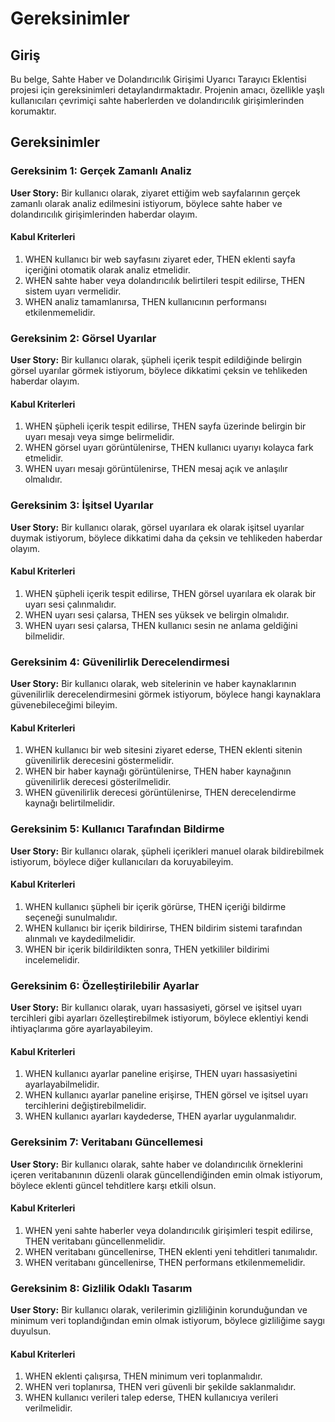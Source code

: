 # Gereksinimler

## Giriş
Bu belge, Sahte Haber ve Dolandırıcılık Girişimi Uyarıcı Tarayıcı Eklentisi projesi için gereksinimleri detaylandırmaktadır. Projenin amacı, özellikle yaşlı kullanıcıları çevrimiçi sahte haberlerden ve dolandırıcılık girişimlerinden korumaktır.

## Gereksinimler

### Gereksinim 1: Gerçek Zamanlı Analiz
**User Story:** Bir kullanıcı olarak, ziyaret ettiğim web sayfalarının gerçek zamanlı olarak analiz edilmesini istiyorum, böylece sahte haber ve dolandırıcılık girişimlerinden haberdar olayım.

#### Kabul Kriterleri
1. WHEN kullanıcı bir web sayfasını ziyaret eder, THEN eklenti sayfa içeriğini otomatik olarak analiz etmelidir.
1. WHEN sahte haber veya dolandırıcılık belirtileri tespit edilirse, THEN sistem uyarı vermelidir.
1. WHEN analiz tamamlanırsa, THEN kullanıcının performansı etkilenmemelidir.

### Gereksinim 2: Görsel Uyarılar
**User Story:** Bir kullanıcı olarak, şüpheli içerik tespit edildiğinde belirgin görsel uyarılar görmek istiyorum, böylece dikkatimi çeksin ve tehlikeden haberdar olayım.

#### Kabul Kriterleri
1. WHEN şüpheli içerik tespit edilirse, THEN sayfa üzerinde belirgin bir uyarı mesajı veya simge belirmelidir.
1. WHEN görsel uyarı görüntülenirse, THEN kullanıcı uyarıyı kolayca fark etmelidir.
1. WHEN uyarı mesajı görüntülenirse, THEN mesaj açık ve anlaşılır olmalıdır.

### Gereksinim 3: İşitsel Uyarılar
**User Story:** Bir kullanıcı olarak, görsel uyarılara ek olarak işitsel uyarılar duymak istiyorum, böylece dikkatimi daha da çeksin ve tehlikeden haberdar olayım.

#### Kabul Kriterleri
1. WHEN şüpheli içerik tespit edilirse, THEN görsel uyarılara ek olarak bir uyarı sesi çalınmalıdır.
1. WHEN uyarı sesi çalarsa, THEN ses yüksek ve belirgin olmalıdır.
1. WHEN uyarı sesi çalarsa, THEN kullanıcı sesin ne anlama geldiğini bilmelidir.

### Gereksinim 4: Güvenilirlik Derecelendirmesi
**User Story:** Bir kullanıcı olarak, web sitelerinin ve haber kaynaklarının güvenilirlik derecelendirmesini görmek istiyorum, böylece hangi kaynaklara güvenebileceğimi bileyim.

#### Kabul Kriterleri
1. WHEN kullanıcı bir web sitesini ziyaret ederse, THEN eklenti sitenin güvenilirlik derecesini göstermelidir.
1. WHEN bir haber kaynağı görüntülenirse, THEN haber kaynağının güvenilirlik derecesi gösterilmelidir.
1. WHEN güvenilirlik derecesi görüntülenirse, THEN derecelendirme kaynağı belirtilmelidir.

### Gereksinim 5: Kullanıcı Tarafından Bildirme
**User Story:** Bir kullanıcı olarak, şüpheli içerikleri manuel olarak bildirebilmek istiyorum, böylece diğer kullanıcıları da koruyabileyim.

#### Kabul Kriterleri
1. WHEN kullanıcı şüpheli bir içerik görürse, THEN içeriği bildirme seçeneği sunulmalıdır.
1. WHEN kullanıcı bir içerik bildirirse, THEN bildirim sistemi tarafından alınmalı ve kaydedilmelidir.
1. WHEN bir içerik bildirildikten sonra, THEN yetkililer bildirimi incelemelidir.

### Gereksinim 6: Özelleştirilebilir Ayarlar
**User Story:** Bir kullanıcı olarak, uyarı hassasiyeti, görsel ve işitsel uyarı tercihleri gibi ayarları özelleştirebilmek istiyorum, böylece eklentiyi kendi ihtiyaçlarıma göre ayarlayabileyim.

#### Kabul Kriterleri
1. WHEN kullanıcı ayarlar paneline erişirse, THEN uyarı hassasiyetini ayarlayabilmelidir.
1. WHEN kullanıcı ayarlar paneline erişirse, THEN görsel ve işitsel uyarı tercihlerini değiştirebilmelidir.
1. WHEN kullanıcı ayarları kaydederse, THEN ayarlar uygulanmalıdır.

### Gereksinim 7: Veritabanı Güncellemesi
**User Story:** Bir kullanıcı olarak, sahte haber ve dolandırıcılık örneklerini içeren veritabanının düzenli olarak güncellendiğinden emin olmak istiyorum, böylece eklenti güncel tehditlere karşı etkili olsun.

#### Kabul Kriterleri
1. WHEN yeni sahte haberler veya dolandırıcılık girişimleri tespit edilirse, THEN veritabanı güncellenmelidir.
1. WHEN veritabanı güncellenirse, THEN eklenti yeni tehditleri tanımalıdır.
1. WHEN veritabanı güncellenirse, THEN performans etkilenmemelidir.

### Gereksinim 8: Gizlilik Odaklı Tasarım
**User Story:** Bir kullanıcı olarak, verilerimin gizliliğinin korunduğundan ve minimum veri toplandığından emin olmak istiyorum, böylece gizliliğime saygı duyulsun.

#### Kabul Kriterleri
1. WHEN eklenti çalışırsa, THEN minimum veri toplanmalıdır.
1. WHEN veri toplanırsa, THEN veri güvenli bir şekilde saklanmalıdır.
1. WHEN kullanıcı verileri talep ederse, THEN kullanıcıya verileri verilmelidir.
